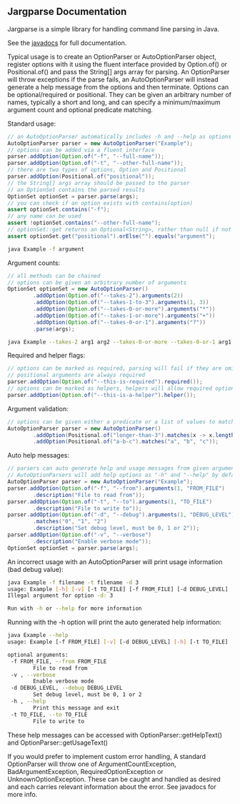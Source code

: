 Jargparse Documentation
-----------------------
Jargparse is a simple library for handling command line parsing in Java.

See the [javadocs](http://lifenoodles.github.io/jargparse/) for full documentation.

Typical usage is to create an OptionParser or AutoOptionParser object,
register options with it using the fluent interface provided by Option.of()
or Positional.of() and pass the String[] args array for parsing.
An OptionParser will throw exceptions if the parse fails, an AutoOptionParser
will instead generate a help message from the options and then terminate.
Options can be optional/required or positional. They can be given an
arbitrary number of names, typically a short and long, and can specify
a minimum/maximum argument count and optional predicate matching.


Standard usage:

```java
// an AutoOptionParser automatically includes -h and --help as options
AutoOptionParser parser = new AutoOptionParser("Example");
// options can be added via a fluent interface
parser.addOption(Option.of("-f", "--full-name"));
parser.addOption(Option.of("-t", "--other-full-name"));
// there are two types of options, Option and Positional
parser.addOption(Positional.of("positional"));
// the String[] args array should be passed to the parser
// an OptionSet contains the parsed results
OptionSet optionSet = parser.parse(args);
// you can check if an option exists with contains(option)
assert optionSet.contains("-f");
// any name can be used
assert !optionSet.contains("--other-full-name");
// optionSet::get returns an Optional<String>, rather than null if not present
assert optionSet.get("positional").orElse("").equals("argument");
```

```bash
java Example -f argument
```

Argument counts:

```java
// all methods can be chained
// options can be given an arbitrary number of arguments
OptionSet optionSet = new AutoOptionParser()
        .addOption(Option.of("--takes-2").arguments(2))
        .addOption(Option.of("--takes-1-to-3").arguments(1, 3))
        .addOption(Option.of("--takes-0-or-more").arguments("*"))
        .addOption(Option.of("--takes-1-or-more").arguments("+"))
        .addOption(Option.of("--takes-0-or-1").arguments("?"))
        .parse(args);
```

```bash
java Example --takes-2 arg1 arg2 --takes-0-or-more --takes-0-or-1 arg1
```

Required and helper flags:

```java
// options can be marked as required, parsing will fail if they are omitted
// positional arguments are always required
parser.addOption(Option.of("--this-is-required").required());
// options can be marked as helpers, helpers will allow required options to be omitted
parser.addOption(Option.of("--this-is-a-helper").helper());

```

Argument validation:

```java
// options can be given either a predicate or a list of values to match
AutoOptionParser parser = new AutoOptionParser()
        .addOption(Positional.of("longer-than-3").matches(x -> x.length() > 3))
        .addOption(Positional.of("a-b-c").matches("a", "b", "c"));
```

Auto help messages:

```java
// parsers can auto generate help and usage messages from given argument names and descriptions
// AutoOptionParsers will add help options as "-h" and "--help" by default
AutoOptionParser parser = new AutoOptionParser("Example");
parser.addOption(Option.of("-f", "--from").arguments(1, "FROM_FILE")
        .description("File to read from"));
parser.addOption(Option.of("-t", "--to").arguments(1, "TO_FILE")
        .description("File to write to"));
parser.addOption(Option.of("-d", "--debug").arguments(1, "DEBUG_LEVEL")
        .matches("0", "1", "2")
        .description("Set debug level, must be 0, 1 or 2"));
parser.addOption(Option.of("-v", "--verbose")
        .description("Enable verbose mode"));
OptionSet optionSet = parser.parse(args);
```

An incorrect usage with an AutoOptionParser will print usage information (bad debug value):

```bash
java Example -f filename -t filename -d 3
usage: Example [-h] [-v] [-t TO_FILE] [-f FROM_FILE] [-d DEBUG_LEVEL]
Illegal argument for option -d: 3

Run with -h or --help for more information
```

Running with the -h option will print the auto generated help information:

```bash
java Example --help
usage: Example [-f FROM_FILE] [-v] [-d DEBUG_LEVEL] [-h] [-t TO_FILE]

optional arguments:
 -f FROM_FILE, --from FROM_FILE
        File to read from
 -v , --verbose
        Enable verbose mode
 -d DEBUG_LEVEL, --debug DEBUG_LEVEL
        Set debug level, must be 0, 1 or 2
 -h , --help
        Print this message and exit
 -t TO_FILE, --to TO_FILE
        File to write to
```

These help messages can be accessed with OptionParser::getHelpText() and OptionParser::getUsageText()

If you would prefer to implement custom error handling, A standard OptionParser will throw one of ArgumentCountException, BadArgumentException, RequiredOptionException or UnknownOptionException.
These can be caught and handled as desired and each carries relevant information about the error.
See javadocs for more info.
